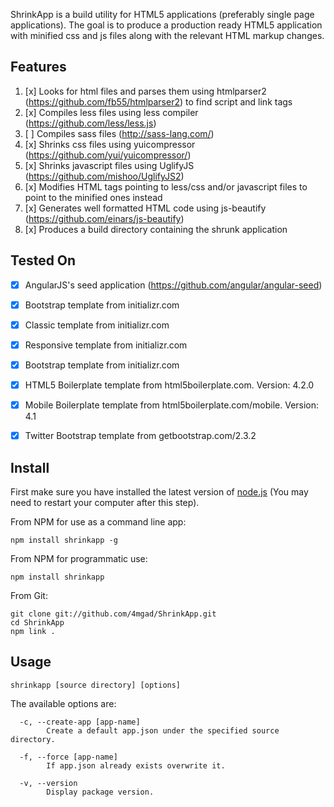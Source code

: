 ShrinkApp is a build utility for HTML5 applications (preferably single page applications). The goal is to produce a production ready HTML5 application with minified css and js files along with the relevant HTML markup changes.


Features
---------

1. [x] Looks for html files and parses them using htmlparser2 (https://github.com/fb55/htmlparser2) to find script and link tags
2. [x] Compiles less files using less compiler (https://github.com/less/less.js)
3. [ ] Compiles sass files (http://sass-lang.com/)
4. [x] Shrinks css files using yuicompressor (https://github.com/yui/yuicompressor/)
6. [x] Shrinks javascript files using UglifyJS (https://github.com/mishoo/UglifyJS2)
7. [x] Modifies HTML tags pointing to less/css and/or javascript files to point to the minified ones instead
8. [x] Generates well formatted HTML code using js-beautify (https://github.com/einars/js-beautify)
9. [x] Produces a build directory containing the shrunk application


Tested On
----------

- [x] AngularJS's seed application (https://github.com/angular/angular-seed)
- [x] Bootstrap template from initializr.com
- [x] Classic template from initializr.com
- [x] Responsive template from initializr.com
- [x] Bootstrap template from initializr.com
- [x] HTML5 Boilerplate template from html5boilerplate.com. Version: 4.2.0
- [x] Mobile Boilerplate template from html5boilerplate.com/mobile. Version: 4.1
- [x] Twitter Bootstrap template from getbootstrap.com/2.3.2


Install
-------

First make sure you have installed the latest version of [node.js](http://nodejs.org/)
(You may need to restart your computer after this step).

From NPM for use as a command line app:

    npm install shrinkapp -g

From NPM for programmatic use:

    npm install shrinkapp

From Git:

    git clone git://github.com/4mgad/ShrinkApp.git
    cd ShrinkApp
    npm link .


Usage
-----

    shrinkapp [source directory] [options]

The available options are:

```
  -c, --create-app [app-name]
        Create a default app.json under the specified source directory.

  -f, --force [app-name]
        If app.json already exists overwrite it.

  -v, --version
        Display package version.

```
